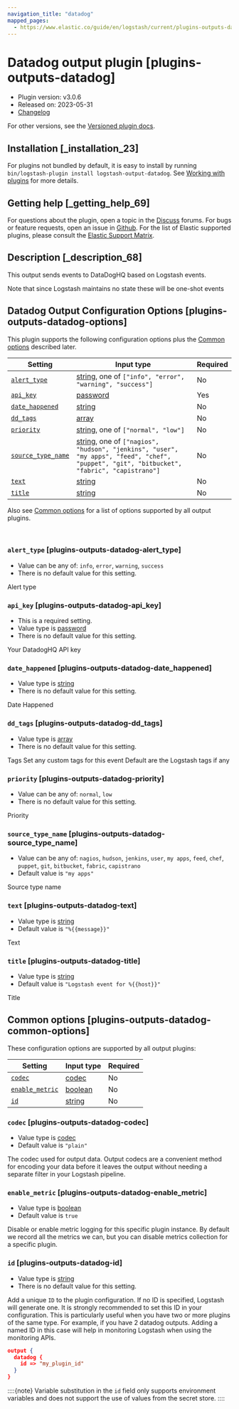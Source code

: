 ```yaml
---
navigation_title: "datadog"
mapped_pages:
  - https://www.elastic.co/guide/en/logstash/current/plugins-outputs-datadog.html
---
```


# Datadog output plugin [plugins-outputs-datadog]


* Plugin version: v3.0.6
* Released on: 2023-05-31
* [Changelog](https://github.com/logstash-plugins/logstash-output-datadog/blob/v3.0.6/CHANGELOG.md)

For other versions, see the [Versioned plugin docs](/vpr/output-datadog-index.md).

## Installation [_installation_23]

For plugins not bundled by default, it is easy to install by running `bin/logstash-plugin install logstash-output-datadog`. See [Working with plugins](logstash://reference/working-with-plugins.md) for more details.


## Getting help [_getting_help_69]

For questions about the plugin, open a topic in the [Discuss](http://discuss.elastic.co) forums. For bugs or feature requests, open an issue in [Github](https://github.com/logstash-plugins/logstash-output-datadog). For the list of Elastic supported plugins, please consult the [Elastic Support Matrix](https://www.elastic.co/support/matrix#logstash_plugins).


## Description [_description_68]

This output sends events to DataDogHQ based on Logstash events.

Note that since Logstash maintains no state these will be one-shot events


## Datadog Output Configuration Options [plugins-outputs-datadog-options]

This plugin supports the following configuration options plus the [Common options](plugins-outputs-datadog.md#plugins-outputs-datadog-common-options) described later.

| Setting | Input type | Required |
| --- | --- | --- |
| [`alert_type`](plugins-outputs-datadog.md#plugins-outputs-datadog-alert_type) | [string](introduction.md#string), one of `["info", "error", "warning", "success"]` | No |
| [`api_key`](plugins-outputs-datadog.md#plugins-outputs-datadog-api_key) | [password](introduction.md#password) | Yes |
| [`date_happened`](plugins-outputs-datadog.md#plugins-outputs-datadog-date_happened) | [string](introduction.md#string) | No |
| [`dd_tags`](plugins-outputs-datadog.md#plugins-outputs-datadog-dd_tags) | [array](introduction.md#array) | No |
| [`priority`](plugins-outputs-datadog.md#plugins-outputs-datadog-priority) | [string](introduction.md#string), one of `["normal", "low"]` | No |
| [`source_type_name`](plugins-outputs-datadog.md#plugins-outputs-datadog-source_type_name) | [string](introduction.md#string), one of `["nagios", "hudson", "jenkins", "user", "my apps", "feed", "chef", "puppet", "git", "bitbucket", "fabric", "capistrano"]` | No |
| [`text`](plugins-outputs-datadog.md#plugins-outputs-datadog-text) | [string](introduction.md#string) | No |
| [`title`](plugins-outputs-datadog.md#plugins-outputs-datadog-title) | [string](introduction.md#string) | No |

Also see [Common options](plugins-outputs-datadog.md#plugins-outputs-datadog-common-options) for a list of options supported by all output plugins.

 

### `alert_type` [plugins-outputs-datadog-alert_type]

* Value can be any of: `info`, `error`, `warning`, `success`
* There is no default value for this setting.

Alert type


### `api_key` [plugins-outputs-datadog-api_key]

* This is a required setting.
* Value type is [password](introduction.md#password)
* There is no default value for this setting.

Your DatadogHQ API key


### `date_happened` [plugins-outputs-datadog-date_happened]

* Value type is [string](introduction.md#string)
* There is no default value for this setting.

Date Happened


### `dd_tags` [plugins-outputs-datadog-dd_tags]

* Value type is [array](introduction.md#array)
* There is no default value for this setting.

Tags Set any custom tags for this event Default are the Logstash tags if any


### `priority` [plugins-outputs-datadog-priority]

* Value can be any of: `normal`, `low`
* There is no default value for this setting.

Priority


### `source_type_name` [plugins-outputs-datadog-source_type_name]

* Value can be any of: `nagios`, `hudson`, `jenkins`, `user`, `my apps`, `feed`, `chef`, `puppet`, `git`, `bitbucket`, `fabric`, `capistrano`
* Default value is `"my apps"`

Source type name


### `text` [plugins-outputs-datadog-text]

* Value type is [string](introduction.md#string)
* Default value is `"%{{message}}"`

Text


### `title` [plugins-outputs-datadog-title]

* Value type is [string](introduction.md#string)
* Default value is `"Logstash event for %{{host}}"`

Title



## Common options [plugins-outputs-datadog-common-options]

These configuration options are supported by all output plugins:

| Setting | Input type | Required |
| --- | --- | --- |
| [`codec`](plugins-outputs-datadog.md#plugins-outputs-datadog-codec) | [codec](logstash://reference/configuration-file-structure.md#codec) | No |
| [`enable_metric`](plugins-outputs-datadog.md#plugins-outputs-datadog-enable_metric) | [boolean](logstash://reference/configuration-file-structure.md#boolean) | No |
| [`id`](plugins-outputs-datadog.md#plugins-outputs-datadog-id) | [string](logstash://reference/configuration-file-structure.md#string) | No |

### `codec` [plugins-outputs-datadog-codec]

* Value type is [codec](logstash://reference/configuration-file-structure.md#codec)
* Default value is `"plain"`

The codec used for output data. Output codecs are a convenient method for encoding your data before it leaves the output without needing a separate filter in your Logstash pipeline.


### `enable_metric` [plugins-outputs-datadog-enable_metric]

* Value type is [boolean](logstash://reference/configuration-file-structure.md#boolean)
* Default value is `true`

Disable or enable metric logging for this specific plugin instance. By default we record all the metrics we can, but you can disable metrics collection for a specific plugin.


### `id` [plugins-outputs-datadog-id]

* Value type is [string](logstash://reference/configuration-file-structure.md#string)
* There is no default value for this setting.

Add a unique `ID` to the plugin configuration. If no ID is specified, Logstash will generate one. It is strongly recommended to set this ID in your configuration. This is particularly useful when you have two or more plugins of the same type. For example, if you have 2 datadog outputs. Adding a named ID in this case will help in monitoring Logstash when using the monitoring APIs.

```json
output {
  datadog {
    id => "my_plugin_id"
  }
}
```

::::{note} 
Variable substitution in the `id` field only supports environment variables and does not support the use of values from the secret store.
::::




